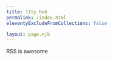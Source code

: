 ```yaml
---
title: 11ty Hub
permalink: /index.html
eleventyExcludeFromCollections: false

layout: page.njk
---
```


RSS is awesome
